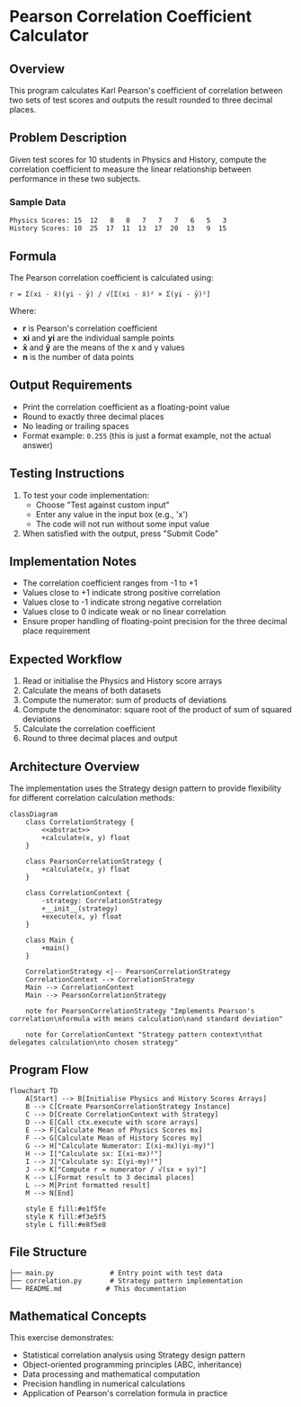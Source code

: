 # Pearson Correlation Coefficient Calculator

## Overview
This program calculates Karl Pearson's coefficient of correlation between two sets of test scores and outputs the result rounded to three decimal places.

## Problem Description
Given test scores for 10 students in Physics and History, compute the correlation coefficient to measure the linear relationship between performance in these two subjects.

### Sample Data
```
Physics Scores: 15  12   8   8   7   7   7   6   5   3
History Scores: 10  25  17  11  13  17  20  13   9  15
```

## Formula
The Pearson correlation coefficient is calculated using:

```
r = Σ(xi - x̄)(yi - ȳ) / √[Σ(xi - x̄)² × Σ(yi - ȳ)²]
```

Where:
- **r** is Pearson's correlation coefficient
- **xi** and **yi** are the individual sample points
- **x̄** and **ȳ** are the means of the x and y values
- **n** is the number of data points

## Output Requirements
- Print the correlation coefficient as a floating-point value
- Round to exactly three decimal places
- No leading or trailing spaces
- Format example: `0.255` (this is just a format example, not the actual answer)

## Testing Instructions
1. To test your code implementation:
   - Choose "Test against custom input"
   - Enter any value in the input box (e.g., 'x')
   - The code will not run without some input value
2. When satisfied with the output, press "Submit Code"

## Implementation Notes
- The correlation coefficient ranges from -1 to +1
- Values close to +1 indicate strong positive correlation
- Values close to -1 indicate strong negative correlation
- Values close to 0 indicate weak or no linear correlation
- Ensure proper handling of floating-point precision for the three decimal place requirement

## Expected Workflow
1. Read or initialise the Physics and History score arrays
2. Calculate the means of both datasets
3. Compute the numerator: sum of products of deviations
4. Compute the denominator: square root of the product of sum of squared deviations
5. Calculate the correlation coefficient
6. Round to three decimal places and output

## Architecture Overview

The implementation uses the Strategy design pattern to provide flexibility for different correlation calculation methods:

```mermaid
classDiagram
    class CorrelationStrategy {
        <<abstract>>
        +calculate(x, y) float
    }
    
    class PearsonCorrelationStrategy {
        +calculate(x, y) float
    }
    
    class CorrelationContext {
        -strategy: CorrelationStrategy
        +__init__(strategy)
        +execute(x, y) float
    }
    
    class Main {
        +main()
    }
    
    CorrelationStrategy <|-- PearsonCorrelationStrategy
    CorrelationContext --> CorrelationStrategy
    Main --> CorrelationContext
    Main --> PearsonCorrelationStrategy
    
    note for PearsonCorrelationStrategy "Implements Pearson's correlation\nformula with means calculation\nand standard deviation"
    
    note for CorrelationContext "Strategy pattern context\nthat delegates calculation\nto chosen strategy"
```

## Program Flow

```mermaid
flowchart TD
    A[Start] --> B[Initialise Physics and History Scores Arrays]
    B --> C[Create PearsonCorrelationStrategy Instance]
    C --> D[Create CorrelationContext with Strategy]
    D --> E[Call ctx.execute with score arrays]
    E --> F[Calculate Mean of Physics Scores mx]
    F --> G[Calculate Mean of History Scores my]
    G --> H["Calculate Numerator: Σ(xi-mx)(yi-my)"]
    H --> I["Calculate sx: Σ(xi-mx)²"]
    I --> J["Calculate sy: Σ(yi-my)²"]
    J --> K["Compute r = numerator / √(sx × sy)"]
    K --> L[Format result to 3 decimal places]
    L --> M[Print formatted result]
    M --> N[End]
    
    style E fill:#e1f5fe
    style K fill:#f3e5f5
    style L fill:#e8f5e8
```

## File Structure
```
├── main.py              # Entry point with test data
├── correlation.py       # Strategy pattern implementation
└── README.md           # This documentation
```

## Mathematical Concepts
This exercise demonstrates:
- Statistical correlation analysis using Strategy design pattern
- Object-oriented programming principles (ABC, inheritance)
- Data processing and mathematical computation
- Precision handling in numerical calculations
- Application of Pearson's correlation formula in practice